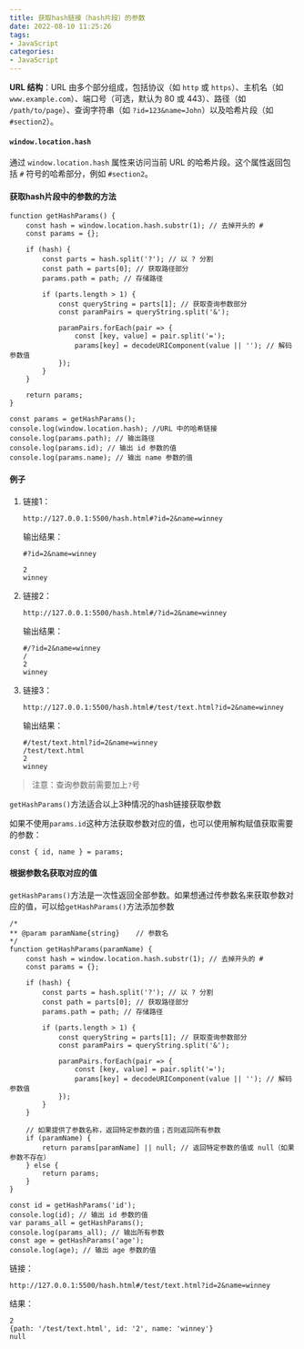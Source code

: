 ```yaml
---
title: 获取hash链接（hash片段）的参数
date: 2022-08-10 11:25:26
tags:
- JavaScript
categories: 
- JavaScript
---
```


**URL 结构**：URL 由多个部分组成，包括协议（如 `http` 或 `https`）、主机名（如 `www.example.com`）、端口号（可选，默认为 80 或 443）、路径（如 `/path/to/page`）、查询字符串（如 `?id=123&name=John`）以及哈希片段（如 `#section2`）。

#### `window.location.hash`

通过 `window.location.hash` 属性来访问当前 URL 的哈希片段。这个属性返回包括 `#` 符号的哈希部分，例如 `#section2`。

#### 获取hash片段中的参数的方法

```
function getHashParams() {
    const hash = window.location.hash.substr(1); // 去掉开头的 #
    const params = {};

    if (hash) {
        const parts = hash.split('?'); // 以 ? 分割
        const path = parts[0]; // 获取路径部分
        params.path = path; // 存储路径

        if (parts.length > 1) {
            const queryString = parts[1]; // 获取查询参数部分
            const paramPairs = queryString.split('&');

            paramPairs.forEach(pair => {
                const [key, value] = pair.split('=');
                params[key] = decodeURIComponent(value || ''); // 解码参数值
            });
        }
    }

    return params;
}

const params = getHashParams();
console.log(window.location.hash); //URL 中的哈希链接
console.log(params.path); // 输出路径
console.log(params.id); // 输出 id 参数的值
console.log(params.name); // 输出 name 参数的值
```

#### 例子

1. 链接1：

   ```
   http://127.0.0.1:5500/hash.html#?id=2&name=winney
   ```

   输出结果：

   ```
   #?id=2&name=winney
   
   2
   winney
   ```

2. 链接2：

   ```
   http://127.0.0.1:5500/hash.html#/?id=2&name=winney
   ```

   输出结果：

   ```
   #/?id=2&name=winney
   /
   2
   winney
   ```

3. 链接3：

   ```
   http://127.0.0.1:5500/hash.html#/test/text.html?id=2&name=winney
   ```

   输出结果：

   ```
   #/test/text.html?id=2&name=winney
   /test/text.html
   2
   winney
   ```

> 注意：查询参数前需要加上`?`号

`getHashParams()`方法适合以上3种情况的hash链接获取参数

如果不使用`params.id`这种方法获取参数对应的值，也可以使用解构赋值获取需要的参数：

```
const { id, name } = params;
```

#### 根据参数名获取对应的值

`getHashParams()`方法是一次性返回全部参数。如果想通过传参数名来获取参数对应的值，可以给`getHashParams()`方法添加参数

```
/*
** @param paramName{string}    // 参数名
*/
function getHashParams(paramName) {
    const hash = window.location.hash.substr(1); // 去掉开头的 #
    const params = {};

    if (hash) {
        const parts = hash.split('?'); // 以 ? 分割
        const path = parts[0]; // 获取路径部分
        params.path = path; // 存储路径

        if (parts.length > 1) {
            const queryString = parts[1]; // 获取查询参数部分
            const paramPairs = queryString.split('&');

            paramPairs.forEach(pair => {
                const [key, value] = pair.split('=');
                params[key] = decodeURIComponent(value || ''); // 解码参数值
            });
        }
    }

    // 如果提供了参数名称，返回特定参数的值；否则返回所有参数
    if (paramName) {
        return params[paramName] || null; // 返回特定参数的值或 null（如果参数不存在）
    } else {
        return params;
    }
}

const id = getHashParams('id');
console.log(id); // 输出 id 参数的值
var params_all = getHashParams();
console.log(params_all); // 输出所有参数
const age = getHashParams('age');
console.log(age); // 输出 age 参数的值
```

链接：

```
http://127.0.0.1:5500/hash.html#/test/text.html?id=2&name=winney
```

结果：

```
2
{path: '/test/text.html', id: '2', name: 'winney'}
null
```

